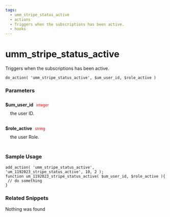 ```yaml
---
tags: 
  - umm_stripe_status_active
  - actions
  - Triggers when the subscriptions has been active.
  - hooks
---
```

# umm\_stripe\_status\_active
Triggers when the subscriptions has been active.
<Badge text="Since 1.0.0" vertical="middle" />
``` php:no-line-numbers
do_action( 'umm_stripe_status_active', $um_user_id, $role_active )
```
<div class='hook-sep'></div>

### Parameters

<div style='padding: 10px 0px 10px;'>
<strong>$um_user_id</strong> <span style='color:red;font-size:12px;padding: 0px 5px 0px 5px' >integer</span>
<div style="margin-left:10px;padding: 10px 5px">the user ID.</div>
</div>
<div style='padding: 10px 0px 10px;'>
<strong>$role_active</strong> <span style='color:red;font-size:12px;padding: 0px 5px 0px 5px' >string</span>
<div style="margin-left:10px;padding: 10px 5px">the user Role.</div>
</div>
<div class='hook-sep'></div>



### Sample Usage

``` php:no-line-numbers
add_action( 'umm_stripe_status_active', 'um_1192023_stripe_status_active', 10, 2 );
function um_1192023_stripe_status_active( $um_user_id, $role_active ){
 // do something
}
```
<div class='hook-sep'></div>



### Related Snippets

Nothing was found

